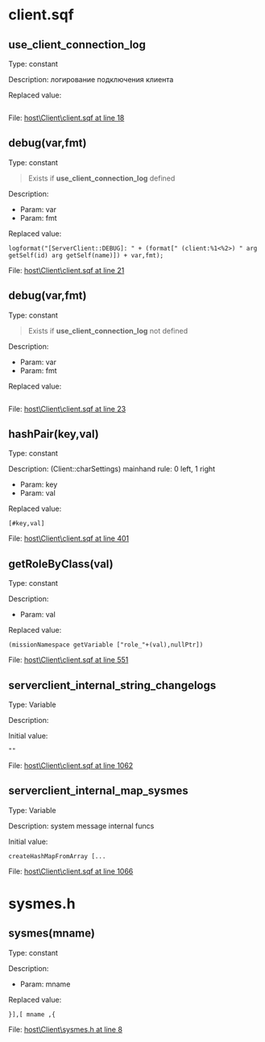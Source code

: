 # client.sqf

## use_client_connection_log

Type: constant

Description: логирование подключения клиента


Replaced value:
```sqf

```
File: [host\Client\client.sqf at line 18](../../../Src/host/Client/client.sqf#L18)
## debug(var,fmt)

Type: constant

> Exists if **use_client_connection_log** defined

Description: 
- Param: var
- Param: fmt

Replaced value:
```sqf
logformat("[ServerClient::DEBUG]: " + (format[" (client:%1<%2>) " arg getSelf(id) arg getSelf(name)]) + var,fmt);
```
File: [host\Client\client.sqf at line 21](../../../Src/host/Client/client.sqf#L21)
## debug(var,fmt)

Type: constant

> Exists if **use_client_connection_log** not defined

Description: 
- Param: var
- Param: fmt

Replaced value:
```sqf

```
File: [host\Client\client.sqf at line 23](../../../Src/host/Client/client.sqf#L23)
## hashPair(key,val)

Type: constant

Description: (Client::charSettings) mainhand rule: 0 left, 1 right
- Param: key
- Param: val

Replaced value:
```sqf
[#key,val]
```
File: [host\Client\client.sqf at line 401](../../../Src/host/Client/client.sqf#L401)
## getRoleByClass(val)

Type: constant

Description: 
- Param: val

Replaced value:
```sqf
(missionNamespace getVariable ["role_"+(val),nullPtr])
```
File: [host\Client\client.sqf at line 551](../../../Src/host/Client/client.sqf#L551)
## serverclient_internal_string_changelogs

Type: Variable

Description: 


Initial value:
```sqf
""
```
File: [host\Client\client.sqf at line 1062](../../../Src/host/Client/client.sqf#L1062)
## serverclient_internal_map_sysmes

Type: Variable

Description: system message internal funcs


Initial value:
```sqf
createHashMapFromArray [...
```
File: [host\Client\client.sqf at line 1066](../../../Src/host/Client/client.sqf#L1066)
# sysmes.h

## sysmes(mname)

Type: constant

Description: 
- Param: mname

Replaced value:
```sqf
}],[ mname ,{
```
File: [host\Client\sysmes.h at line 8](../../../Src/host/Client/sysmes.h#L8)
